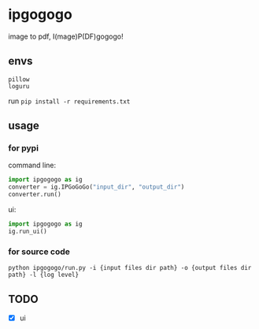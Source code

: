 # ipgogogo

image to pdf, I(mage)P(DF)gogogo!

## envs

```text
pillow
loguru
```

run `pip install -r requirements.txt`

## usage

### for pypi

command line:

```python
import ipgogogo as ig
converter = ig.IPGoGoGo("input_dir", "output_dir")
converter.run()
```

ui:

```python
import ipgogogo as ig
ig.run_ui()
```

### for source code

```shell
python ipgogogo/run.py -i {input files dir path} -o {output files dir path} -l {log level}
```

## TODO

- [x] ui
